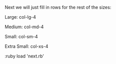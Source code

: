 Next we will just fill in rows for the rest of the sizes:

Large:
	col-lg-4

Medium:
	col-md-4

Small:
	col-sm-4

Extra Small:
	col-xs-4

:ruby load 'next.rb'
